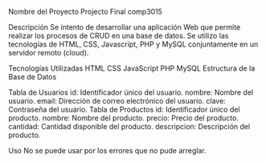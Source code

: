 Nombre del Proyecto
Projecto Final comp3015

Descripción
Se intento de desarrollar una aplicación Web que permite realizar los procesos de CRUD en una base de
datos. Se utilizo las tecnologías de HTML, CSS, Javascript, PHP y MySQL conjuntamente
en un servidor remoto (cloud).

Tecnologías Utilizadas
HTML
CSS
JavaScript
PHP
MySQL
Estructura de la Base de Datos

Tabla de Usuarios
id: Identificador único del usuario.
nombre: Nombre del usuario.
email: Dirección de correo electrónico del usuario.
clave: Contraseña del usuario.
Tabla de Productos
id: Identificador único del producto.
nombre: Nombre del producto.
precio: Precio del producto.
cantidad: Cantidad disponible del producto.
descripcion: Descripción del producto.


Uso
No se puede usar por los errores que no pude arreglar.
